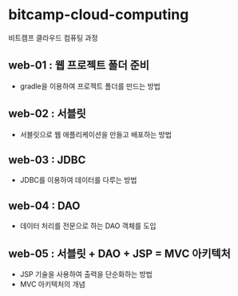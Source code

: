 # bitcamp-cloud-computing
비트캠프 클라우드 컴퓨팅 과정

## web-01 : 웹 프로젝트 폴더 준비
- gradle을 이용하여 프로젝트 폴더를 만드는 방법 

## web-02 : 서블릿
- 서블릿으로 웹 애플리케이션을 만들고 배포하는 방법

## web-03 : JDBC 
- JDBC를 이용하여 데이터를 다루는 방법

## web-04 : DAO 
- 데이터 처리를 전문으로 하는 DAO 객체를 도입

## web-05 : 서블릿 + DAO + JSP = MVC 아키텍처
- JSP 기술을 사용하여 출력을 단순화하는 방법
- MVC 아키텍처의 개념 

